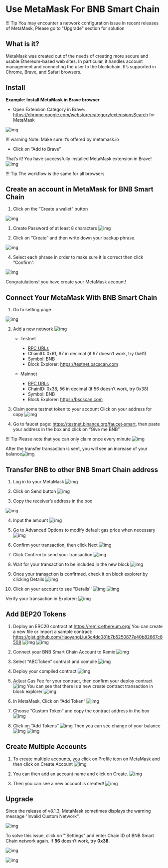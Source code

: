 # Use MetaMask For BNB Smart Chain

!!! Tip
    You may encounter a network configuration issue in recent releases of MetaMask, Please go to "Upgrade" section for solution


## What is it?

MetaMask was created out of the needs of creating more secure and usable Ethereum-based web sites. In particular, it handles account management and connecting the user to the blockchain.
It’s supported in Chrome, Brave, and Safari browsers.
## Install

**Example: Install MetaMask in Brave browser**

* Open Extension Category in Brave: https://chrome.google.com/webstore/category/extensionsSearch for MetaMask

![img](https://lh5.googleusercontent.com/JMX8XXKQLkARgzfJUsPDrW8VCTUuP0xsUcqRELilEUr7owNdb5lC1mtAFd8KwbBHKnSRf-T9Df50Yh9Cw88ni5w9bmTIKOqvNWkVpgD1NzU36hDpBRLivqCP1tmZXWhcj41cR3Ly)

!!! warning
    Note: Make sure it’s offered by metamask.io

* Click on “Add to Brave”

That’s it! You have successfully installed MetaMask extension in Brave!
![img](https://lh5.googleusercontent.com/1Xct4vmkSVmPfqznMI4mEa_icigbKVQ0WeVftXE8MOjvk3kW9HJrdIDEoeTi8ARlv6rrlLHmtbhleMFuVmlf5NjIbluOBSQUgLU-HGAg518plJsdap5XXpNupZVCjiFZBaOsO4Ad)

!!! Tip
    The workflow is the same for all browsers

## Create an account in MetaMask for BNB Smart Chain

1. Click on the “Create a wallet” button

![img](https://lh5.googleusercontent.com/Tnz34GivDYUUsCfoi4GZvJ-XXcACX2m5BamPzlQZ7nI71XBVrYYoCv-Kot4E24QHz3P3tzt31O9OeeV-Lbtn_ZrvYGNpp-GWIMWN82MdPslljJZMCwkfPM8SmsBGWL7bFcPTKWG-)
1. Create Password of at least 8 characters
![img](https://lh6.googleusercontent.com/q2Yq_dtl38CD2V41amALyCSr2IjrLeEYgpEQh1LKrI7iVWjzkWse0FdLPNlCb_qqjR6mI3vfkKxYgHemCBgHLkEPwPErBXb0ioGxC0GGEzGyh_JYz8kL3MukPll-xhgMpjZmDNXp)

3. Click on “Create” and then write down your backup phrase.

![img](https://lh5.googleusercontent.com/hluBiNbCN4-8J31jX_5j2OqoNZZxb1WoApMr8RnxQ68FswgpD5D0WCZLb01nMVxDR57k-7WlDndvHEIgpB9pVHCr6O9KgenSPG6ayZrZ3D2wtZuWfTiu5Pbi_mDM19414i5FUDl4")

4. Select each phrase in order to make sure it is correct then click “Confirm”.

![img](https://lh5.googleusercontent.com/rokxHmh0CZCjyIQqrngQm7qfEGRXbBvHoHuiZHvAon4_k0DLirngnQKqzucSJfrGdyVf-42IhwtDhz2C4PLm4dUjWH3rMrOTPqNC0kUYMSQEflF1ltbGwtiAYFQoxvyKfcNFGJCj)

Congratulations! you have create your MetaMask account!

## Connect Your MetaMask With BNB Smart Chain

1. Go to setting page

![img](https://lh5.googleusercontent.com/NqWPIv1MrMJ-W2wDKjxtdxcdFhDwiqhsZ6G6MY6FQnhxPTCCPfPHBJ59vBl1ddxpbfV11ufETWAolV1s9YjCYHPeJCKW1S-sr8gfjcFt3swXM-p3IgafNBqPZ86DvThK-I9gKbrw)

2. Add a new network
   ![img](https://lh5.googleusercontent.com/wRHX351ldc2PWT1wXE6U1NYyUkaEmVHVoA0Ex4LKz51prqRgwJcBCs2DhL0lQ3PVmE7Sv2dE02ReXcHlXNaf0lczFZtFl5htOtAzUYkDzu5eySe7y4wpcMaCzY6GaHv6NCXM1qZQ)

      * Testnet
        * [RPC URLs](rpc.md)
        * ChainID: 0x61, 97 in decimal (if 97 doesn’t work, try 0x61)
        * Symbol: BNB
        * Block Explorer: https://testnet.bscscan.com

      * Mainnet
        * [RPC URLs](rpc.md)
        * ChainID: 0x38, 56 in decimal (if 56 doesn’t work, try 0x38)
        * Symbol: BNB
        * Block Explorer: https://bscscan.com

3. Claim some testnet token to your account
Click on your address for copy
![img](https://lh3.googleusercontent.com/3-6iXj8gVhTYrhzkDHcRBWOMvkkfUwm2W8aDssNTZ5bFqCsjq1BlY-nhCJDZWwT8kx-9URnQur1JxmAot-3Nu1lhypqVM068MovqDlv-oXPDJtz4PwsNTYGM3TZM_F5uRlnUwrP3)

4. Go to faucet page: https://testnet.binance.org/faucet-smart, then paste your address in the box and click on “Give me BNB”

!!! Tip
    Please note that you can only claim once every minute
![img](https://lh6.googleusercontent.com/DqxU17JcP9iW5f1yUujY5S8w2m32yv00jrQgJJ0vp_OptrNwCWotbb1_X7msseR72OpXSj8fxbLXhWZgpVEtaMJ_STof2D2mZcGsl6Qh4-KWJH8LsYu97SXySMToDnx15qS4po5z)

After the transfer transaction is sent, you will see an increase of your balance![img](https://lh6.googleusercontent.com/Azy6npo0J6hrV_H_X2-IfVcYHE7U6vaMEh2_GPnVb_5oKZSy9Qqa43QYlzEZlmgcJHnMYbyAvyFNJ16Opcn4xbNRO_6Z11Gnl0eePqOkwOfgOptGT0H9gWG2uepkRaHlYsOZ1w4b)

## Transfer BNB to other BNB Smart Chain address

1. Log in to your MetaMask
![img](https://lh3.googleusercontent.com/7HKZWIzMtfolKrO42OI6Zw3XCUj4CjKo15mXT8n_B3J6CC4Po3nDK59ORv2qvgL_G84I_JOYrnp3oNXcfSO3u0IsXBo4vvB3CpaberJ86ORb9_02campWQOyBr-Y07yYPI68qR85)

2. Click on Send button
  ![img](https://lh6.googleusercontent.com/uLiVRN4qJW3DOxgq3zM-f5JFrZRe22ipiPOQq72IgEY4YlN6gUyJiJoWPO7cJTyblU9OtWtrkRJFe4XPLcMZk2Z06M75PnA1Ql9pw2CLUL1m1PZkhDOW3lJMlvUiAe4hDUwuwKTu)

3. Copy the receiver’s address in the box

![img](https://lh6.googleusercontent.com/m6RLRP6FeCy63skJ5KP6Qx94a9lzz1fLRuxpW1hf2FP932EpG7QjRaxmVNwFm4tYMp9OQvAf_xSqlO0XR-zVz5a5YXn6S7T1hprdg4n51YqjcX1jjlh-O5mw9EIjiPbiLDvs2goG)

4. Input the amount
   ![img](https://lh3.googleusercontent.com/Pg1DZtsQJuyWbYtZ4kwgpLeJ72jmQ30CYQWJ7YjclMjKEFaw4DZnMmM8Wzusf2p7dVwyNvcFagZulQXKTv1NAnbYR5CqvIaKWrBBRz85q94EkXev9gBa-CLtUazU-IWpZSRw6OfW)
5. Go to Advanced Options to modify default gas price when necessary 
   ![img](https://lh6.googleusercontent.com/ffcVo2g2uczLTxksHa0wsZamfdPqtFWjsixSyQQPwWESztE1-didrWM8hdwhGCNOuf2qgmAujKywpB8Xr8ENd_awP8bVLoOjkzVrLhZnxOrperDAYd1fNJtS9_6_88cS2vDa-dGS)

6. Confirm your transaction, then click Next
  ![img](https://lh4.googleusercontent.com/vEK49MvskI51rOeENZsdh3hkdLWDCIGnPXdUAgIvcnMubfKGuyEvbcpBDDNCtxOyAKYDcQqerxpQae4WWuuTOhOYbHZWPRfJUZSwubYtejvDeLcYpLYOCU9pf7UexaOOC3ctP1fe)

7. Click Confirm to send your transaction
![img](https://lh6.googleusercontent.com/6zke1TXCT9l8uzT1RkUbOFyijv2xR8GwXVqNhVN1KRVzAONn-5h-jG0ffxxDWrXXPgbyJzpiAHUU56ADomzmac_Tkpt_zx2LGTpDrobcZDE-_Z8vF-IVgxPNW3cQIj-x8dfkeEQ2)

8. Wait for your transaction to be included in the new block
![img](https://lh5.googleusercontent.com/1QcOjIgBnGMPpA-b_RDi5T40ZL8uXlmjTVMpWFN-GOZHM14FQm7EEbIqKYZmv5F7f6P4dInjhvOScQ82Fo_qMMzp2ocXrBwL9zIXb4rnxtacSzQdAoBdBwBH8ckevoG-cuHdiGiu)
1. Once your transaction is confirmed, check it on block explorer by clicking Details 
  ![img](https://lh3.googleusercontent.com/QuX2cP0ZnhqnCY5xVOlodwRo1bEF126gM7XgjzLAZK2ZWlMa7z48dX-4rgC2nuiHC9-EOby69BuN-ANQtEQyL3JhnJm2KsAxAUbsEnlOK_5Wnj2Ir-J5CHC9TR8MN4bqYthY2BfB)
  1.  Click on your account to see "Details''
  ![img](https://lh3.googleusercontent.com/Ssn6x6ZcRHS1V-LuI1D7eRIjPgxQF1SxlUKxQuJ5NcpPkf77XVTC-tEEWmqkxS9esWOsaQo0Qw93I7_rX6M6_qmjlm_HGqLuCNL-fuDPDTKYHXObCGcb7xCL2kRI6uideSBdny_0)		      					![img](https://lh4.googleusercontent.com/OrKkETdaAMyuqWFsaoh6ngdkS735NgR8pIYJYoXMflrGulBSQp3Z8tl3Ttugd2CftF4eHVBJFUV4KKPjbpMCQZ9qtOi10w81g08suXC9ukN4EQpwQEESXv4BwhsvjKiXquzHVngZ)

Verify your transaction in Explorer:
![img](https://lh4.googleusercontent.com/BOOwJeG2f0LYGZrud8rtD4fyGTMXWZO_EVcHE8Iiwo3VWHGCDPll6lEtp-aquCG6A_naVQbhYoHZm-mkSf0PIQdKjlyYzC-OXkHIncvryftHbSRjQxq0rg7CaORFskxSs2zhzDKG)

## Add BEP20 Tokens
1. Deploy an ERC20 contract at https://remix.ethereum.org/
You can create a new file or import a sample contract: <https://gist.github.com/HaoyangLiu/3c4dc081b7b5250877e40b82667c8508>
![img](https://lh4.googleusercontent.com/Kzs4VR0Xq8JPnRUKasYl01i0bllJNPcTLjhDpzKAHrzsHUm3789-sXs3m0UQZxjk8E4MOugCdga2_7JemvdGcxl_yqhK1Jc4vRan6ZxCo8CUv2BxmIrBPsTcBMEsNrHqfNpkxyU2)
![img](https://lh5.googleusercontent.com/Jgip5Dl46QEEiDo1Gpy9Oc4tuPhqyV9QTwI_72PmJOTG8Fd2K_6BG5K8X-U_OvE2u6fjfXUKvVuxL-hITWweD2aX5GUP4nggR4qwTILRdXyM1tZDSxcYf1DDc0PmQYJK5D24WSVC)

1. Connect your BNB Smart Chain Account to Remix
![img](https://lh4.googleusercontent.com/ZxPg5aaTnSArl6j0z5twRbJTRuN7S7IlkFFWL1gkai1EoHDYXTdHJvqL2iREmEIq5c4ERY2BN3Sf180fE77ti8-6BoWGrCV7G68SV9a2HTVYmM7rONn7ARZHVMwnzSXGQmliIT32)
3. Select “ABCToken” contract and compile
![img](https://lh3.googleusercontent.com/AVz8Ud1YCb9tA7iuFvzP_JwACrbzugcSpOj_ZZZmew8Gy3u6vwC4biOSEExLhz6Euvgh1Ow8L4LIbpMYw9upNTWHnYJnmRlsNKZF_sVpYwMt11SWv5spZ2d3n7PiAZOts6exDg9W)
4. Deploy your compiled contract
![img](https://lh6.googleusercontent.com/x918VLGGD8BG8-27sMOuqhpuVawQPpM6paq-7WOi3PVjmQJw4Lo1jlNFCa9R_TPYHJgFc-7xrRuMxTzdlTUzVPl-XQG8hBYqmlsk8VJr3oBsnI4kfyBVUfuiSzswQl2-9kK8fNdf)
5. Adjust Gas Fee for your contract, then confirm your deploy contract
![img](https://lh5.googleusercontent.com/ciF5AVMG8DziCOjktsUAPdPlEgaqsrBOfLc0cYtYX1kWm1GgKNNmSLKqWuR628sQKU4iKXyE1mIT2h2ownM3POMUu6tdMuFUebmYVLy2d54l6j30yJrGr6ymX_tlQHDTWjKIgzCx)
You can see that there is a new create contract transaction in block explorer
![img](https://lh6.googleusercontent.com/7xsQbT6W66buPH6mfKKt_gXKa0iioDD8P98OmtMoU717ADZ7USMssS0UEMHcEQphQBRXjJsiSInNSs25OroEcIstxHSKGu19e-NWTg08-qyN1myyIdDO-OCcySpZ9m9-E2GPuACL)

6. In MetaMask, Click on “Add Token”
![img](https://lh6.googleusercontent.com/oztOHGoDrNjAa0UuBvWmhBATmUIovWu9svZff_Wwl2LVl3qZosdjHRQVQhZT-ImWYQS5P82TzzlOl_trfGgURBrlp8pORngqC40ho72lN6JsG2pr2nN6x-W8reGcz1CiqJGYyStX)

7. Choose “Custom Token” and copy the contract address in the box
![img](https://lh3.googleusercontent.com/IotGapmGylVAuwIS5JpXjLVF4faQ3Kzv8Bznc3tkue_MJv8lP6C_RRYFktcMnBmi0gAcIGeYs5nlqj5Ip8o_p2enVXF478dCWpA1Ni4YGHpFtdbrXybXXdGelX2coOGTnJ9Tc9er)

1. Click on “Add Tokens”
![img](https://lh4.googleusercontent.com/K8Ry7dTB-2qV9J0W04L_RGK7LD8rim_gOXZlDyahgCnPo1q_2RnRcOuQ-mrgmi9zgDbSYt1N6SY7_am0uk1dmJGUJJ0pcriClmCOfR9OdVq4uL7AQfJftpk16sMtTyo4yRY3WxCW)
Then you can see change of your balance
![img](https://lh3.googleusercontent.com/PPvqLu8VePVzrlR281HHnmclkj3qcRsKWA3zvJsUyCKiTP2NkOeI11v88DEUgma7KHg3OzU4N0Fko_8XRrXVJEFGtNlSd0D9elxjwypO0MGG9BrRBh5KGsVYEuAj1gIxo5XK5Wfu)                                ![img](https://lh5.googleusercontent.com/jhQwd9OYfxLMBTlREiy_igjx5AFGa_pTwpEG9sc6Vvkf0YGzuwyZtLUylFEF0OQwpOYIFxwt7PNRARQHYsAxNjfUHwcRR6M09YxRdHBDsfTTHlsDXkgUIEyzAc6PRCGIAh4EuuFB)

## Create Multiple Accounts

1. To create multiple accounts, you click on Profile icon on MetaMask and then click on Create Account
![img](https://lh6.googleusercontent.com/2Xza8K_NtkE63R1j3NwBH7rxsay9zOKu_v-3fawtt86On_vGavW87c1qUP0JpfIaWRc5QPTk6ZqC6bmm_-6-829WnU5woMXKh7BM0-0OkraO55LKYMwuZxEZ3R2k0-SsyNnh4cNc)

1. You can then add an account name and click on Create.
![img](https://lh6.googleusercontent.com/86QMeVAhod3bDV_3ZqoWVB-D-E4CdPyb4iJdbvbBGwVPrcN0ZBqYeRYqf9gk9C4DxzW0Z86KK0a8vf2CKQGB6NlqGFKv95gON5LrtXL4-uT1LLMvSmdYePEa1ilD9MswEbpwtMGP)

1. Then you can see a new account is created!
![img](https://lh5.googleusercontent.com/uhVQO7NLq_x9y8oBSfmT0PB4SohfUKUSZwN5qxxF6xA_6vNgU-QRpAQENdLQRk8hyc_gSukrAUqosIv_OUcJv5AviDn2TQ_6U8QWXx02HgigXO7w5BRL3If3Mrx3KOHRWw7ay3U8)

## Upgrade

Since the release of v8.1.3, MetaMask sometimes displays the warning message "Invalid Custom Network".  

![img](https://lh6.googleusercontent.com/AbMd49RFlERw1E_OpmURgZxqYHqHOXpPJLtT-ysIB2oAwmVf054jzQndDxJOfqj-FFCR_Beb1LTXvw6T7TvO03aVlHGmEaE1N2J5mg5kUm-dbcaXnlLH-0RLM-SGV0brrlweEyrQ)

To solve this issue, click on "'Settings" and enter Chain ID of BNB Smart Chain network again. If **56** doesn’t work, try **0x38**. 

![img](https://lh5.googleusercontent.com/wRHX351ldc2PWT1wXE6U1NYyUkaEmVHVoA0Ex4LKz51prqRgwJcBCs2DhL0lQ3PVmE7Sv2dE02ReXcHlXNaf0lczFZtFl5htOtAzUYkDzu5eySe7y4wpcMaCzY6GaHv6NCXM1qZQ)

![img](https://lh6.googleusercontent.com/vKWf01WY7u0bFp1Iww2VgFzqnk_Zw2yhBQfBCfG2UAE5aHJOZouYGNGGS1C1w5yvEMzmynwRcE1gwZS9VZ1akfyQItzF6-2Sw5I9M33w4caHqnKoAN2GhajkqqQYBnc-IiOkGrMg)
